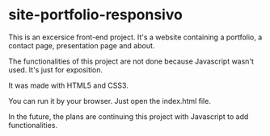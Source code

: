 # site-portfolio-responsivo

This is an excersice front-end project. It's a website containing a portfolio, a contact page, presentation page and about.

The functionalities of this project are not done because Javascript wasn't used. It's just for exposition.

It was made with HTML5 and CSS3.

You can run it by your browser. Just open the index.html file.

In the future, the plans are continuing this project with Javascript to add functionalities.
